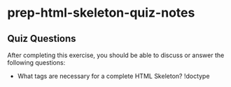 # prep-html-skeleton-quiz-notes

## Quiz Questions

After completing this exercise, you should be able to discuss or answer the following questions:

- What tags are necessary for a complete HTML Skeleton?
!doctype
<html>
<title>
<body>
<h1>
<p>
and closing tags for all those.
- What type of content belongs within the `<head>` of an HTML document?
  the title
- What type of content belongs within the `<body>` of an HTML document?
  headings and <p> tags and other things that can go inside the body
- Where must the `DOCTYPE` declaration appear in a valid HTML document?
  on the first line of the file

## Notes

All student notes should be written here.

How to write `Code Examples` in markdown

for JS:

```javascript
const data = 'Howdy';
```

for HTML:

```html
<div>
  <p>This is text content</p>
</div>
```

for CSS:

```css
div {
  width: 100%;
}
```
